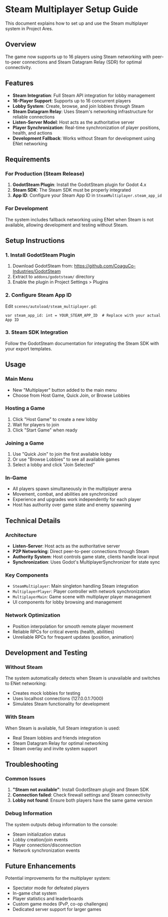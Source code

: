 # Steam Multiplayer Setup Guide

This document explains how to set up and use the Steam multiplayer system in Project Ares.

## Overview

The game now supports up to 16 players using Steam networking with peer-to-peer connections and Steam Datagram Relay (SDR) for optimal connectivity.

## Features

- **Steam Integration**: Full Steam API integration for lobby management
- **16-Player Support**: Supports up to 16 concurrent players
- **Lobby System**: Create, browse, and join lobbies through Steam
- **Steam Datagram Relay**: Uses Steam's networking infrastructure for reliable connections
- **Listen-Server Model**: Host acts as the authoritative server
- **Player Synchronization**: Real-time synchronization of player positions, health, and actions
- **Development Fallback**: Works without Steam for development using ENet networking

## Requirements

### For Production (Steam Release)
1. **GodotSteam Plugin**: Install the GodotSteam plugin for Godot 4.x
2. **Steam SDK**: The Steam SDK must be properly integrated
3. **App ID**: Configure your Steam App ID in `SteamMultiplayer.steam_app_id`

### For Development
The system includes fallback networking using ENet when Steam is not available, allowing development and testing without Steam.

## Setup Instructions

### 1. Install GodotSteam Plugin
1. Download GodotSteam from: https://github.com/CoaguCo-Industries/GodotSteam
2. Extract to `addons/godotsteam/` directory
3. Enable the plugin in Project Settings > Plugins

### 2. Configure Steam App ID
Edit `scenes/autoload/steam_multiplayer.gd`:
```gdscript
var steam_app_id: int = YOUR_STEAM_APP_ID  # Replace with your actual App ID
```

### 3. Steam SDK Integration
Follow the GodotSteam documentation for integrating the Steam SDK with your export templates.

## Usage

### Main Menu
- New "Multiplayer" button added to the main menu
- Choose from Host Game, Quick Join, or Browse Lobbies

### Hosting a Game
1. Click "Host Game" to create a new lobby
2. Wait for players to join
3. Click "Start Game" when ready

### Joining a Game
1. Use "Quick Join" to join the first available lobby
2. Or use "Browse Lobbies" to see all available games
3. Select a lobby and click "Join Selected"

### In-Game
- All players spawn simultaneously in the multiplayer arena
- Movement, combat, and abilities are synchronized
- Experience and upgrades work independently for each player
- Host has authority over game state and enemy spawning

## Technical Details

### Architecture
- **Listen-Server**: Host acts as the authoritative server
- **P2P Networking**: Direct peer-to-peer connections through Steam
- **Authority System**: Host controls game state, clients handle local input
- **Synchronization**: Uses Godot's MultiplayerSynchronizer for state sync

### Key Components
- `SteamMultiplayer`: Main singleton handling Steam integration
- `MultiplayerPlayer`: Player controller with network synchronization
- `MultiplayerMain`: Game scene with multiplayer player management
- UI components for lobby browsing and management

### Network Optimization
- Position interpolation for smooth remote player movement
- Reliable RPCs for critical events (health, abilities)
- Unreliable RPCs for frequent updates (position, animation)

## Development and Testing

### Without Steam
The system automatically detects when Steam is unavailable and switches to ENet networking:
- Creates mock lobbies for testing
- Uses localhost connections (127.0.0.1:7000)
- Simulates Steam functionality for development

### With Steam
When Steam is available, full Steam integration is used:
- Real Steam lobbies and friends integration
- Steam Datagram Relay for optimal networking  
- Steam overlay and invite system support

## Troubleshooting

### Common Issues
1. **"Steam not available"**: Install GodotSteam plugin and Steam SDK
2. **Connection failed**: Check firewall settings and Steam connectivity
3. **Lobby not found**: Ensure both players have the same game version

### Debug Information
The system outputs debug information to the console:
- Steam initialization status
- Lobby creation/join events
- Player connection/disconnection
- Network synchronization events

## Future Enhancements

Potential improvements for the multiplayer system:
- Spectator mode for defeated players
- In-game chat system
- Player statistics and leaderboards
- Custom game modes (PvP, co-op challenges)
- Dedicated server support for larger games